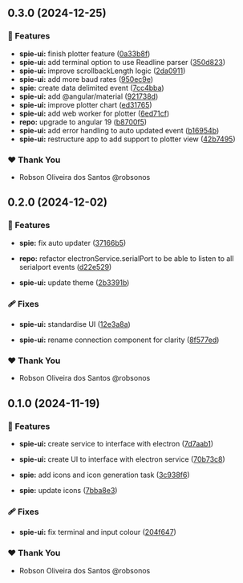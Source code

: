 ## 0.3.0 (2024-12-25)

### 🚀 Features

- **spie-ui:** finish plotter feature ([0a33b8f](https://github.com/robsonos/spie/commit/0a33b8f))
- **spie-ui:** add terminal option to use Readline parser ([350d823](https://github.com/robsonos/spie/commit/350d823))
- **spie-ui:** improve scrollbackLength logic ([2da0911](https://github.com/robsonos/spie/commit/2da0911))
- **spie-ui:** add more baud rates ([950ec9e](https://github.com/robsonos/spie/commit/950ec9e))
- **spie:** create data delimited event ([7cc4bba](https://github.com/robsonos/spie/commit/7cc4bba))
- **spie-ui:** add @angular/material ([921738d](https://github.com/robsonos/spie/commit/921738d))
- **spie-ui:** improve plotter chart ([ed31765](https://github.com/robsonos/spie/commit/ed31765))
- **spie-ui:** add web worker for plotter ([6ed71cf](https://github.com/robsonos/spie/commit/6ed71cf))
- **repo:** upgrade to angular 19 ([b8700f5](https://github.com/robsonos/spie/commit/b8700f5))
- **spie-ui:** add error handling to auto updated event ([b16954b](https://github.com/robsonos/spie/commit/b16954b))
- **spie-ui:** restructure app to add support to plotter view ([42b7495](https://github.com/robsonos/spie/commit/42b7495))

### ❤️ Thank You

- Robson Oliveira dos Santos @robsonos

## 0.2.0 (2024-12-02)


### 🚀 Features

- **spie:** fix auto updater ([37166b5](https://github.com/robsonos/spie/commit/37166b5))

- **repo:** refactor electronService.serialPort to be able to listen to all serialport events ([d22e529](https://github.com/robsonos/spie/commit/d22e529))

- **spie-ui:** update theme ([2b3391b](https://github.com/robsonos/spie/commit/2b3391b))


### 🩹 Fixes

- **spie-ui:** standardise UI ([12e3a8a](https://github.com/robsonos/spie/commit/12e3a8a))

- **spie-ui:** rename connection component for clarity ([8f577ed](https://github.com/robsonos/spie/commit/8f577ed))


### ❤️  Thank You

- Robson Oliveira dos Santos @robsonos

## 0.1.0 (2024-11-19)


### 🚀 Features

- **spie-ui:** create service to interface with electron ([7d7aab1](https://github.com/robsonos/spie/commit/7d7aab1))

- **spie-ui:** create UI to interface with electron service ([70b73c8](https://github.com/robsonos/spie/commit/70b73c8))

- **spie:** add icons and icon generation task ([3c938f6](https://github.com/robsonos/spie/commit/3c938f6))

- **spie:** update icons ([7bba8e3](https://github.com/robsonos/spie/commit/7bba8e3))


### 🩹 Fixes

- **spie-ui:** fix terminal and input colour ([204f647](https://github.com/robsonos/spie/commit/204f647))


### ❤️  Thank You

- Robson Oliveira dos Santos @robsonos